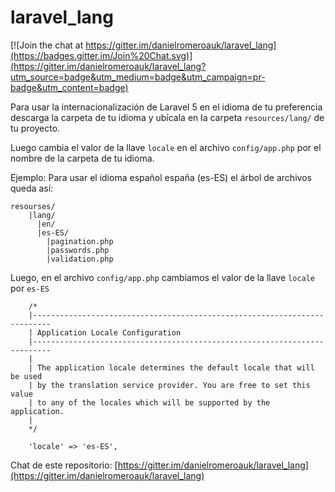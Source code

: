# laravel_lang

[![Join the chat at https://gitter.im/danielromeroauk/laravel_lang](https://badges.gitter.im/Join%20Chat.svg)](https://gitter.im/danielromeroauk/laravel_lang?utm_source=badge&utm_medium=badge&utm_campaign=pr-badge&utm_content=badge)

Para usar la internacionalización de Laravel 5 en el idioma de tu preferencia descarga la carpeta de tu idioma y ubícala en la carpeta <code>resources/lang/</code> de tu proyecto.

Luego cambia el valor de la llave <code>locale</code> en el archivo <code>config/app.php</code> por el nombre de la carpeta de tu idioma.
 
Ejemplo: Para usar el idioma español españa (es-ES) el árbol de archivos queda así:

```
resourses/
    |lang/
      |en/
      |es-ES/
        |pagination.php
        |passwords.php
        |validation.php
```

Luego, en el archivo <code>config/app.php</code> cambiamos el valor de la llave <code>locale</code> por <code>es-ES</code>

```
	/*
	|--------------------------------------------------------------------------
	| Application Locale Configuration
	|--------------------------------------------------------------------------
	|
	| The application locale determines the default locale that will be used
	| by the translation service provider. You are free to set this value
	| to any of the locales which will be supported by the application.
	|
	*/

	'locale' => 'es-ES',
```
 
Chat de este repositorio: [https://gitter.im/danielromeroauk/laravel_lang](https://gitter.im/danielromeroauk/laravel_lang)